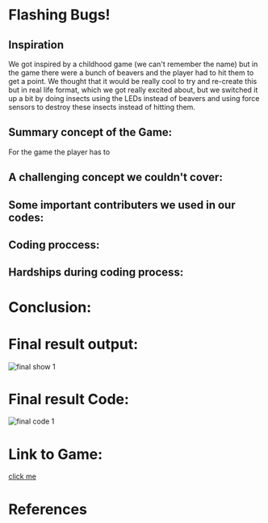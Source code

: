 #  Flashing Bugs!

## Inspiration 

We got inspired by a childhood game (we can't remember the name) but in the game there were a bunch of beavers and the player had to hit them to get a point. We thought that it would be really cool to try and re-create this but in real life format, which we got really excited about, but we switched it up a bit by doing insects using the LEDs instead of beavers and using force sensors to destroy these insects instead of hitting them.


## Summary concept of the Game:

For the game the player has to 

## A challenging concept we couldn't cover:



## Some important contributers we used in our codes:



## Coding proccess:


## Hardships during coding process:






# Conclusion:



# Final result output:

![final show 1](https://github.com/shamsasaeed/ssa8778/blob/main/final%20show%201.png)



# Final result Code:

![final code 1](https://github.com/shamsasaeed/ssa8778/blob/main/final%20code%201.png)




# Link to Game:

[click me](https://editor.p5js.org/shamsasaeed/sketches/K_1UqYEQS)


# References
